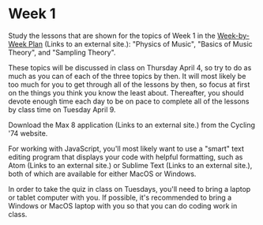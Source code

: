 # Week 1

Study the lessons that are shown for the topics of Week 1 in the [Week-by-Week Plan](week-by-week.md) (Links to an external site.): "Physics of Music", "Basics of Music Theory", and "Sampling Theory".

These topics will be discussed in class on Thursday April 4, so try to do as much as you can of each of the three topics by then. It will most likely be too much for you to get through all of the lessons by then, so focus at first on the things you think you know the least about. Thereafter, you should devote enough time each day to be on pace to complete all of the lessons by class time on Tuesday April 9.

Download the Max 8 application (Links to an external site.) from the Cycling '74 website.

For working with JavaScript, you'll most likely want to use a "smart" text editing program that displays your code with helpful formatting, such as Atom (Links to an external site.) or Sublime Text (Links to an external site.), both of which are available for either MacOS or Windows.

In order to take the quiz in class on Tuesdays, you'll need to bring a laptop or tablet computer with you. If possible, it's recommended to bring a Windows or MacOS laptop with you so that you can do coding work in class.
